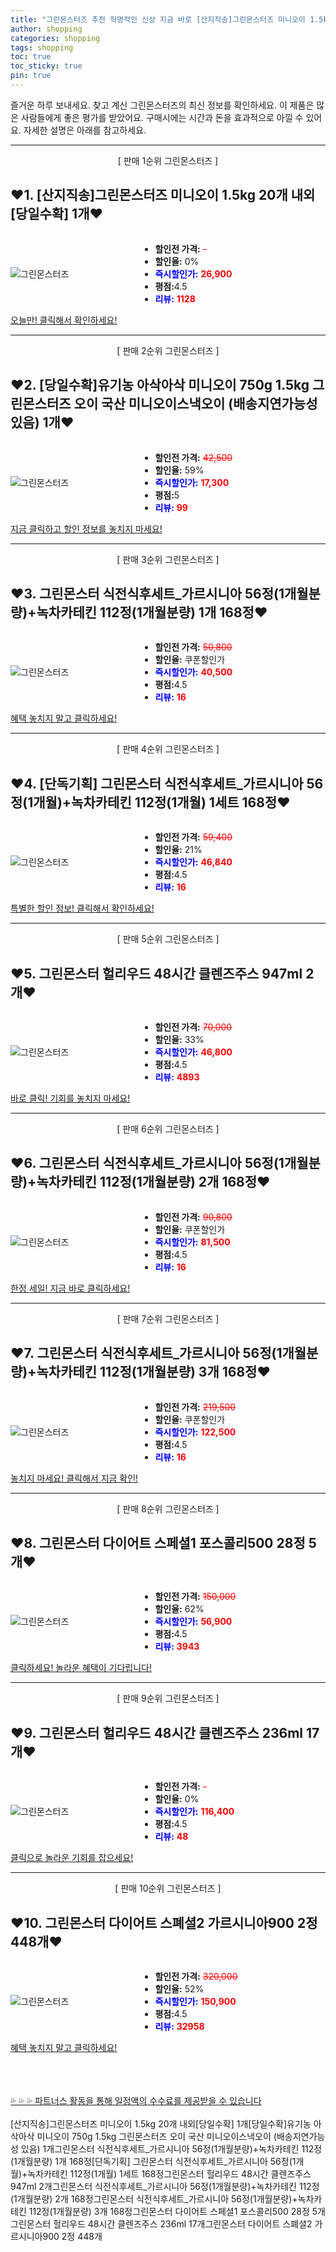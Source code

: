 ```yaml
---
title: "그린몬스터즈 추천 혁명적인 신상 지금 바로 [산지직송]그린몬스터즈 미니오이 1.5kg 20개 내외[당일수확]"
author: shopping
categories: shopping
tags: shopping
toc: true
toc_sticky: true
pin: true
---
```

즐거운 하루 보내세요. 찾고 계신 그린몬스터즈의 최신 정보를 확인하세요. 이 제품은 많은 사람들에게 좋은 평가를 받았어요. 구매시에는 시간과 돈을 효과적으로 아낄 수 있어요. 자세한 설명은 아래를 참고하세요.

---
<p class="toplist" style="margin: 0 auto; display: block; width: fit-content;">[ 판매 1순위 그린몬스터즈 ]</p>

<h2><strong>❤️1. [산지직송]그린몬스터즈 미니오이 1.5kg 20개 내외[당일수확] 1개❤️</strong></h2>

<div style="display: flex; align-items: center;">
    <div style="flex: 0.4;">
        <img src="https://thumbnail8.coupangcdn.com/thumbnails/remote/230x230ex/image/vendor_inventory/dadc/374d46c3b181b5e95280e54fad91e36c3345e30892c4a3bd833e75365396.jpg" alt="그린몬스터즈" style="max-width: 100%;">
    </div>
    <div style="flex: 0.6; margin-left: 10px;">
        <ul>
            <li><strong>할인전 가격:</strong> <del style="color: red;">-</del></li>
            <li><strong>할인율:</strong> 0%</li>
            <li><span style='color:blue'><strong>즉시할인가:</strong></span> <span style='color:red'><strong>26,900</strong></span></li>
            <li><strong>평점:</strong>4.5</li>
            <li><span style='color:blue'><strong>리뷰:</strong></span> <span style='color:red'><strong>1128</strong></span></li>
        </ul>
    </div>
</div>
<div class="center">
    <a href="https://selin100587.github.io?lptag=AF9450613&subid=githubio&pageKey=7496946127&traceid=V0-153&itemId=19616551934&vendorItemId=90786477603" class="myButton">
        오늘만! 클릭해서 확인하세요!
    </a>
</div>


---
<p class="toplist" style="margin: 0 auto; display: block; width: fit-content;">[ 판매 2순위 그린몬스터즈 ]</p>

<h2><strong>❤️2. [당일수확]유기농 아삭아삭 미니오이 750g 1.5kg 그린몬스터즈 오이 국산 미니오이스낵오이 (배송지연가능성 있음) 1개❤️</strong></h2>

<div style="display: flex; align-items: center;">
    <div style="flex: 0.4;">
        <img src="https://thumbnail7.coupangcdn.com/thumbnails/remote/230x230ex/image/vendor_inventory/b38f/5105fa7d66e8491c42abce346e95f4f9477524d4ebde3caa042c9de8965b.JPG" alt="그린몬스터즈" style="max-width: 100%;">
    </div>
    <div style="flex: 0.6; margin-left: 10px;">
        <ul>
            <li><strong>할인전 가격:</strong> <del style="color: red;">42,500</del></li>
            <li><strong>할인율:</strong> 59%</li>
            <li><span style='color:blue'><strong>즉시할인가:</strong></span> <span style='color:red'><strong>17,300</strong></span></li>
            <li><strong>평점:</strong>5</li>
            <li><span style='color:blue'><strong>리뷰:</strong></span> <span style='color:red'><strong>99</strong></span></li>
        </ul>
    </div>
</div>
<div class="center">
    <a href="https://selin100587.github.io?lptag=AF9450613&subid=githubio&pageKey=8171359541&traceid=V0-153&itemId=23340149231&vendorItemId=90371643477" class="myButton">
        지금 클릭하고 할인 정보를 놓치지 마세요!
    </a>
</div>


---
<p class="toplist" style="margin: 0 auto; display: block; width: fit-content;">[ 판매 3순위 그린몬스터즈 ]</p>

<h2><strong>❤️3. 그린몬스터 식전식후세트_가르시니아 56정(1개월분량)+녹차카테킨 112정(1개월분량) 1개 168정❤️</strong></h2>

<div style="display: flex; align-items: center;">
    <div style="flex: 0.4;">
        <img src="https://thumbnail7.coupangcdn.com/thumbnails/remote/230x230ex/image/vendor_inventory/3345/7993d678347fe8adad8a939ce3a2acbb546a838eb3f5379d23594e00c536.JPG" alt="그린몬스터즈" style="max-width: 100%;">
    </div>
    <div style="flex: 0.6; margin-left: 10px;">
        <ul>
            <li><strong>할인전 가격:</strong> <del style="color: red;">50,800</del></li>
            <li><strong>할인율:</strong> 쿠폰할인가</li>
            <li><span style='color:blue'><strong>즉시할인가:</strong></span> <span style='color:red'><strong>40,500</strong></span></li>
            <li><strong>평점:</strong>4.5</li>
            <li><span style='color:blue'><strong>리뷰:</strong></span> <span style='color:red'><strong>16</strong></span></li>
        </ul>
    </div>
</div>
<div class="center">
    <a href="https://selin100587.github.io?lptag=AF9450613&subid=githubio&pageKey=6700083544&traceid=V0-153&itemId=22599604689&vendorItemId=89641265777" class="myButton">
        혜택 놓치지 말고 클릭하세요!
    </a>
</div>


---
<p class="toplist" style="margin: 0 auto; display: block; width: fit-content;">[ 판매 4순위 그린몬스터즈 ]</p>

<h2><strong>❤️4. [단독기획] 그린몬스터 식전식후세트_가르시니아 56정(1개월)+녹차카테킨 112정(1개월) 1세트 168정❤️</strong></h2>

<div style="display: flex; align-items: center;">
    <div style="flex: 0.4;">
        <img src="https://thumbnail9.coupangcdn.com/thumbnails/remote/230x230ex/image/vendor_inventory/c388/fd39607fb223682b733dbbbd1cfac560c6876dd8ceb63a4e448dcff0e90c.jpg" alt="그린몬스터즈" style="max-width: 100%;">
    </div>
    <div style="flex: 0.6; margin-left: 10px;">
        <ul>
            <li><strong>할인전 가격:</strong> <del style="color: red;">59,400</del></li>
            <li><strong>할인율:</strong> 21%</li>
            <li><span style='color:blue'><strong>즉시할인가:</strong></span> <span style='color:red'><strong>46,840</strong></span></li>
            <li><strong>평점:</strong>4.5</li>
            <li><span style='color:blue'><strong>리뷰:</strong></span> <span style='color:red'><strong>16</strong></span></li>
        </ul>
    </div>
</div>
<div class="center">
    <a href="https://selin100587.github.io?lptag=AF9450613&subid=githubio&pageKey=6700083544&traceid=V0-153&itemId=17030340003&vendorItemId=87866625886" class="myButton">
        특별한 할인 정보! 클릭해서 확인하세요!
    </a>
</div>


---
<p class="toplist" style="margin: 0 auto; display: block; width: fit-content;">[ 판매 5순위 그린몬스터즈 ]</p>

<h2><strong>❤️5. 그린몬스터 헐리우드 48시간 클렌즈주스 947ml 2개❤️</strong></h2>

<div style="display: flex; align-items: center;">
    <div style="flex: 0.4;">
        <img src="https://thumbnail8.coupangcdn.com/thumbnails/remote/230x230ex/image/retail/images/430162418699877-1f869100-b0a4-4155-b29d-d969c791d465.jpg" alt="그린몬스터즈" style="max-width: 100%;">
    </div>
    <div style="flex: 0.6; margin-left: 10px;">
        <ul>
            <li><strong>할인전 가격:</strong> <del style="color: red;">70,000</del></li>
            <li><strong>할인율:</strong> 33%</li>
            <li><span style='color:blue'><strong>즉시할인가:</strong></span> <span style='color:red'><strong>46,800</strong></span></li>
            <li><strong>평점:</strong>4.5</li>
            <li><span style='color:blue'><strong>리뷰:</strong></span> <span style='color:red'><strong>4893</strong></span></li>
        </ul>
    </div>
</div>
<div class="center">
    <a href="https://selin100587.github.io?lptag=AF9450613&subid=githubio&pageKey=5857057019&traceid=V0-153&itemId=20354638987&vendorItemId=87438989759" class="myButton">
        바로 클릭! 기회를 놓치지 마세요!
    </a>
</div>


---
<p class="toplist" style="margin: 0 auto; display: block; width: fit-content;">[ 판매 6순위 그린몬스터즈 ]</p>

<h2><strong>❤️6. 그린몬스터 식전식후세트_가르시니아 56정(1개월분량)+녹차카테킨 112정(1개월분량) 2개 168정❤️</strong></h2>

<div style="display: flex; align-items: center;">
    <div style="flex: 0.4;">
        <img src="https://thumbnail7.coupangcdn.com/thumbnails/remote/230x230ex/image/vendor_inventory/3345/7993d678347fe8adad8a939ce3a2acbb546a838eb3f5379d23594e00c536.JPG" alt="그린몬스터즈" style="max-width: 100%;">
    </div>
    <div style="flex: 0.6; margin-left: 10px;">
        <ul>
            <li><strong>할인전 가격:</strong> <del style="color: red;">90,800</del></li>
            <li><strong>할인율:</strong> 쿠폰할인가</li>
            <li><span style='color:blue'><strong>즉시할인가:</strong></span> <span style='color:red'><strong>81,500</strong></span></li>
            <li><strong>평점:</strong>4.5</li>
            <li><span style='color:blue'><strong>리뷰:</strong></span> <span style='color:red'><strong>16</strong></span></li>
        </ul>
    </div>
</div>
<div class="center">
    <a href="https://selin100587.github.io?lptag=AF9450613&subid=githubio&pageKey=6700083544&traceid=V0-153&itemId=22599604690&vendorItemId=89641265787" class="myButton">
        한정 세일! 지금 바로 클릭하세요!
    </a>
</div>


---
<p class="toplist" style="margin: 0 auto; display: block; width: fit-content;">[ 판매 7순위 그린몬스터즈 ]</p>

<h2><strong>❤️7. 그린몬스터 식전식후세트_가르시니아 56정(1개월분량)+녹차카테킨 112정(1개월분량) 3개 168정❤️</strong></h2>

<div style="display: flex; align-items: center;">
    <div style="flex: 0.4;">
        <img src="https://thumbnail7.coupangcdn.com/thumbnails/remote/230x230ex/image/vendor_inventory/3345/7993d678347fe8adad8a939ce3a2acbb546a838eb3f5379d23594e00c536.JPG" alt="그린몬스터즈" style="max-width: 100%;">
    </div>
    <div style="flex: 0.6; margin-left: 10px;">
        <ul>
            <li><strong>할인전 가격:</strong> <del style="color: red;">219,500</del></li>
            <li><strong>할인율:</strong> 쿠폰할인가</li>
            <li><span style='color:blue'><strong>즉시할인가:</strong></span> <span style='color:red'><strong>122,500</strong></span></li>
            <li><strong>평점:</strong>4.5</li>
            <li><span style='color:blue'><strong>리뷰:</strong></span> <span style='color:red'><strong>16</strong></span></li>
        </ul>
    </div>
</div>
<div class="center">
    <a href="https://selin100587.github.io?lptag=AF9450613&subid=githubio&pageKey=6700083544&traceid=V0-153&itemId=22599604692&vendorItemId=89641265793" class="myButton">
        놓치지 마세요! 클릭해서 지금 확인!
    </a>
</div>


---
<p class="toplist" style="margin: 0 auto; display: block; width: fit-content;">[ 판매 8순위 그린몬스터즈 ]</p>

<h2><strong>❤️8. 그린몬스터 다이어트 스페셜1 포스콜리500 28정 5개❤️</strong></h2>

<div style="display: flex; align-items: center;">
    <div style="flex: 0.4;">
        <img src="https://thumbnail6.coupangcdn.com/thumbnails/remote/230x230ex/image/vendor_inventory/f06d/292d9d638975a993914bc2e567ad4bbc1c6b6760ec8e5ba5c73433348736.jpg" alt="그린몬스터즈" style="max-width: 100%;">
    </div>
    <div style="flex: 0.6; margin-left: 10px;">
        <ul>
            <li><strong>할인전 가격:</strong> <del style="color: red;">150,000</del></li>
            <li><strong>할인율:</strong> 62%</li>
            <li><span style='color:blue'><strong>즉시할인가:</strong></span> <span style='color:red'><strong>56,900</strong></span></li>
            <li><strong>평점:</strong>4.5</li>
            <li><span style='color:blue'><strong>리뷰:</strong></span> <span style='color:red'><strong>3943</strong></span></li>
        </ul>
    </div>
</div>
<div class="center">
    <a href="https://selin100587.github.io?lptag=AF9450613&subid=githubio&pageKey=5486286370&traceid=V0-153&itemId=21693149938&vendorItemId=88742856187" class="myButton">
        클릭하세요! 놀라운 혜택이 기다립니다!
    </a>
</div>


---
<p class="toplist" style="margin: 0 auto; display: block; width: fit-content;">[ 판매 9순위 그린몬스터즈 ]</p>

<h2><strong>❤️9. 그린몬스터 헐리우드 48시간 클렌즈주스 236ml 17개❤️</strong></h2>

<div style="display: flex; align-items: center;">
    <div style="flex: 0.4;">
        <img src="https://thumbnail8.coupangcdn.com/thumbnails/remote/230x230ex/image/vendor_inventory/8191/6ebf4edbb86f30f70958dec2c765cd799a1c527c52302c24fcc5cbef4872.png" alt="그린몬스터즈" style="max-width: 100%;">
    </div>
    <div style="flex: 0.6; margin-left: 10px;">
        <ul>
            <li><strong>할인전 가격:</strong> <del style="color: red;">-</del></li>
            <li><strong>할인율:</strong> 0%</li>
            <li><span style='color:blue'><strong>즉시할인가:</strong></span> <span style='color:red'><strong>116,400</strong></span></li>
            <li><strong>평점:</strong>4.5</li>
            <li><span style='color:blue'><strong>리뷰:</strong></span> <span style='color:red'><strong>48</strong></span></li>
        </ul>
    </div>
</div>
<div class="center">
    <a href="https://selin100587.github.io?lptag=AF9450613&subid=githubio&pageKey=8203753410&traceid=V0-153&itemId=18337423471&vendorItemId=89046959747" class="myButton">
        클릭으로 놀라운 기회를 잡으세요!
    </a>
</div>


---
<p class="toplist" style="margin: 0 auto; display: block; width: fit-content;">[ 판매 10순위 그린몬스터즈 ]</p>

<h2><strong>❤️10. 그린몬스터 다이어트 스폐셜2 가르시니아900 2정 448개❤️</strong></h2>

<div style="display: flex; align-items: center;">
    <div style="flex: 0.4;">
        <img src="https://thumbnail6.coupangcdn.com/thumbnails/remote/230x230ex/image/vendor_inventory/3345/66b405000f593310cbca345ea6d1c2bff190158937d9769ab2e581ddb4e9.png" alt="그린몬스터즈" style="max-width: 100%;">
    </div>
    <div style="flex: 0.6; margin-left: 10px;">
        <ul>
            <li><strong>할인전 가격:</strong> <del style="color: red;">320,000</del></li>
            <li><strong>할인율:</strong> 52%</li>
            <li><span style='color:blue'><strong>즉시할인가:</strong></span> <span style='color:red'><strong>150,900</strong></span></li>
            <li><strong>평점:</strong>4.5</li>
            <li><span style='color:blue'><strong>리뷰:</strong></span> <span style='color:red'><strong>32958</strong></span></li>
        </ul>
    </div>
</div>
<div class="center">
    <a href="https://selin100587.github.io?lptag=AF9450613&subid=githubio&pageKey=6807918291&traceid=V0-153&itemId=23656418147&vendorItemId=90681759109" class="myButton">
        혜택 놓치지 말고 클릭하세요!
    </a>
</div>

<br><br><br>[💦 💦 💦 파트너스 활동을 통해 일정액의 수수료를 제공받을 수 있습니다](https://link.coupang.com/a/bcpT2c)<br><br>[산지직송]그린몬스터즈 미니오이 1.5kg 20개 내외[당일수확] 1개[당일수확]유기농 아삭아삭 미니오이 750g 1.5kg 그린몬스터즈 오이 국산 미니오이스낵오이 (배송지연가능성 있음) 1개그린몬스터 식전식후세트_가르시니아 56정(1개월분량)+녹차카테킨 112정(1개월분량) 1개 168정[단독기획] 그린몬스터 식전식후세트_가르시니아 56정(1개월)+녹차카테킨 112정(1개월) 1세트 168정그린몬스터 헐리우드 48시간 클렌즈주스 947ml 2개그린몬스터 식전식후세트_가르시니아 56정(1개월분량)+녹차카테킨 112정(1개월분량) 2개 168정그린몬스터 식전식후세트_가르시니아 56정(1개월분량)+녹차카테킨 112정(1개월분량) 3개 168정그린몬스터 다이어트 스페셜1 포스콜리500 28정 5개그린몬스터 헐리우드 48시간 클렌즈주스 236ml 17개그린몬스터 다이어트 스폐셜2 가르시니아900 2정 448개